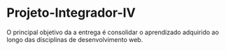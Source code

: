 # Projeto-Integrador-IV
O principal objetivo da a entrega é consolidar o aprendizado adquirido ao longo das disciplinas de desenvolvimento web.

